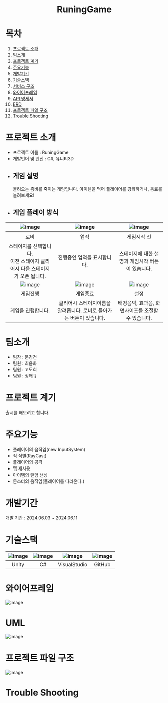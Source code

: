 <div align="center"><h1> RuningGame</h1>
</div>


# 목차
1. [프로젝트 소개](#프로젝트-소개)
2. [팀소개](#팀소개)
3. [프로젝트 계기](#프로젝트-계기)
4. [주요기능](#주요기능)
5. [개발기간](#개발기간)
6. [기술스택](#기술스택)
7. [서비스 구조](#서비스-구조)
8. [와이어프레임](#와이어프레임)
9. [API 명세서](#API-명세서)
10. [ERD](#ERD)
11. [프로젝트 파일 구조](#프로젝트-파일-구조)
12. [Trouble Shooting](#trouble-shooting)
# 프로젝트 소개
 - 프로젝트 이름 : RuningGame
 - 개발언어 및 엔진 : C#, 유니티3D 
 - ## 게임 설명
    몰려오는 좀비를 죽이는 게임입니다. 아이템을 먹어 플레이어를 강화하거나, 동료를 늘려보세요!
 - ## 게임 플레이 방식 
|![image](https://github.com/ChungRaeGyu/RuningGame/assets/125470068/adcd937d-4d02-4791-af68-dfc4e1c5d131)|![image](https://github.com/ChungRaeGyu/RuningGame/assets/125470068/457cca5a-a4c0-4ed7-9bbd-5fccfd745b79)|![image](https://github.com/ChungRaeGyu/RuningGame/assets/125470068/ebb62819-a26a-4799-8813-9bf4ff4e6376)|
|:---:|:---:|:---:|
|로비|업적|게임시작 전|
|스테이지를 선택합니다.<br>이전 스테이지 클리어시 다음 스테이지가 오픈 됩니다.|진행중인 업적을 표시합니다.|스테이지에 대한 설명과 게임시작 버튼이 있습니다.|
|![image](https://github.com/ChungRaeGyu/RuningGame/assets/125470068/fdd812e8-2002-425c-9717-319ad3514dfd)|![image](https://github.com/ChungRaeGyu/RuningGame/assets/125470068/acccedec-8694-4999-bd38-02872c37a9d0)|![image](https://github.com/ChungRaeGyu/RuningGame/assets/125470068/9efc130e-072c-47c1-b240-2686fab8401e)|
|게임진행|게임종료|설정|
|게임을 진행합니다. |클리어시 스테이지이름을 알려줍니다. 로비로 돌아가는 버튼이 있습니다.|배경음악, 효과음, 화면사이즈를 조절할 수 있습니다.|
# 팀소개
 - 팀장 : 문경건
 - 팀원 : 최윤화
 - 팀원 : 고도희
 - 팀원 : 정래규
# 프로젝트 계기
 출시를 해보려고 합니다.
# 주요기능
 - 플레이어의 움직임(new InputSystem)
 - 적 식별(RayCast)
 - 플레이어의 공격
 - 맵 재사용
 - 아이템의 랜덤 샌성
 - 몬스터의 움직임(플레이어를 따라온다.)

# 개발기간
 개발 기간 : 2024.06.03 ~ 2024.06.11
# 기술스택
|![image](https://github.com/choiyunhwa/RuningGame/assets/82863756/bca72594-c744-4bfe-9432-a59b58a16295)|![image](https://github.com/choiyunhwa/RuningGame/assets/82863756/ab527bb2-a85d-45c6-9036-faa7533520ce)|![image](https://github.com/choiyunhwa/RuningGame/assets/82863756/e53fce63-6924-40f1-83fa-8055a89bc352)|![image](https://github.com/choiyunhwa/RuningGame/assets/82863756/80297e45-d969-4ffc-bd03-0235beb3ed23)
|:---:|:---:|:---:|:---:|
|Unity|C#|VisualStudio|GitHub|
# 와이어프레임
![image](https://github.com/choiyunhwa/RuningGame/assets/82863756/e5982a75-230f-44db-9aa8-244bc3c92ec2)
# UML
![image](https://github.com/choiyunhwa/RuningGame/assets/82863756/14952685-0b58-43d6-abc3-1e8187927588)
# 프로젝트 파일 구조
![image](https://github.com/choiyunhwa/RuningGame/assets/125470068/6e4b841b-5ea2-453c-b36d-6fbdf18e4975)
# Trouble Shooting

